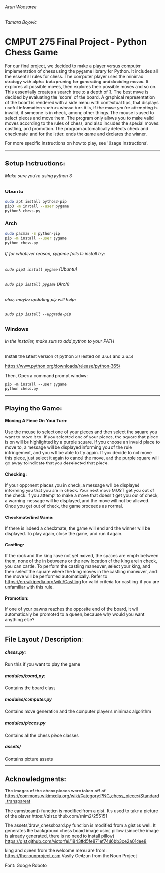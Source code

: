 ###### Arun Woosaree
###### Tamara Bojovic


# CMPUT 275 Final Project - Python Chess Game

For our final project, we decided to make a player versus computer implementation
of chess using the pygame library for Python. It includes all the essential rules
for chess. The computer player uses the minimax strategy with alpha-beta pruning
for generating and deciding moves. It explores all possible moves, then explores
their possible moves and so on. This essentially creates a search tree to a depth of 3.
The best move is decided by evaluating the 'score' of the board. A graphical
representation of the board is rendered with a side menu with contextual tips,
that displays useful information such as whose turn it is, if the move you're
attempting is invalid, if someone is in check, among other things.
The mouse is used to select pieces and move them. The program only allows you
to make valid moves according to the rules of chess, and also includes the
special moves: castling, and promotion. The program automatically detects check
and checkmate, and for the latter, ends the game and declares the winner.

For more specific instructions on how to play, see 'Usage Instructions'.

---
## Setup Instructions:
###### Make sure you're using python 3

### Ubuntu
```bash
sudo apt install python3-pip
pip3 -m install --user pygame
python3 chess.py
```

### Arch
```bash
sudo pacman -S python-pip
pip -m install --user pygame
python chess.py
```
###### If for whatever reason, pygame fails to install try:

###### `sudo pip3 install pygame` (Ubuntu)

###### `sudo pip install pygame` (Arch)

###### also, maybe updating pip will help:

###### `sudo pip install --upgrade-pip`

### Windows
###### In the installer, make sure to add python to your PATH
Install the latest version of python 3 (Tested on 3.6.4 and 3.6.5)

https://www.python.org/downloads/release/python-365/

Then, Open a command prompt window:
```
pip -m install --user pygame
python chess.py
```
---
## Playing the Game:

#### Moving A Piece On Your Turn:
Use the mouse to select one of your pieces and then select the square you want to move it to.
If you selected one of your pieces, the square that piece is on will be highlighted
by a purple square. 
If you choose an invalid place to move to, a message will be displayed informing
you of the rule infringement, and you will be able to try again. If you decide
to not move this piece, just select it again to cancel the move, and the purple
square will go away to indicate that you deselected that piece.

#### Checking:
If your opponent places you in check, a message will be displayed informing you
that you are in check. Your next move MUST get you out of the check. If you attempt
to make a move that doesn't get you out of check, a warning message will be
displayed, and the move will not be allowed. Once you get out of check, the game
proceeds as normal.

#### Checkmate/End Game:
If there is indeed a checkmate, the game will end and the
winner will be displayed. To play again, close the game, and run it again.

#### Castling:
If the rook and the king have not yet moved, the spaces are empty between them,
none of the in betweens or the new location of the king are in check,
you can castle. To perform the castling maneuver, select your king, and then
select the square where the king moves in the castling maneuver, and the move
will be performed automatically. Refer to https://en.wikipedia.org/wiki/Castling
for valid criteria for castling, if you are unfamiliar with this rule.

#### Promotion:
If one of your pawns reaches the opposite end of the board, it will automatically
be promoted to a queen, because why would you want anything else?

----

## File Layout / Description:

##### chess.py:
Run this if you want to play the game

##### modules/board,py:
Contains the board class

##### modules/computer.py
Contains move generation and the computer player's minimax algorithm

##### modules/pieces.py
Contains all the chess piece classes

##### assets/
Contains picture assets

---

## Acknowledgments:

The images of the chess pieces were taken off of
https://commons.wikimedia.org/wiki/Category:PNG_chess_pieces/Standard_transparent

The camstream() function is modified from a gist. It's used to take a picture of the player https://gist.github.com/snim2/255151

The assets/draw_chessboard.py function is modified from a gist as well. It generates the background chess board image using pillow
(since the image is already generated, there is no need to install pillow) https://gist.github.com/victorfei/1843ffd5fe871ef74d6bb3ce2a01dee8

king and queen from the welcome menu are from:
https://thenounproject.com
Vasily Gedzun from the Noun Project

Font: Google Roboto
